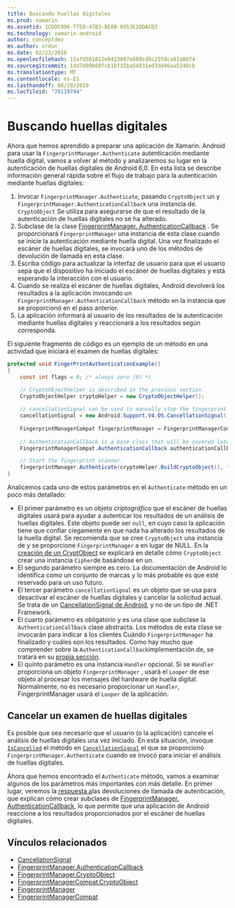 ```yaml
---
title: Buscando huellas digitales
ms.prod: xamarin
ms.assetid: 1CDDC096-77E0-47B3-BE0B-8953E2DDACD3
ms.technology: xamarin-android
author: conceptdev
ms.author: crdun
ms.date: 02/23/2016
ms.openlocfilehash: 15afd5b1812e0423097e889cd8c2558ca01a8074
ms.sourcegitcommit: 1dd7d09b60fcb1bf15ba54831ed3dd46aa5240cb
ms.translationtype: MT
ms.contentlocale: es-ES
ms.lasthandoff: 08/28/2019
ms.locfileid: "70119744"
---
```

# <a name="scanning-for-fingerprints"></a>Buscando huellas digitales

Ahora que hemos aprendido a preparar una aplicación de Xamarin. Android para usar la `FingerprintManager.Authenticate` autenticación mediante huella digital, vamos a volver al método y analizaremos su lugar en la autenticación de huellas digitales de Android 6,0. En esta lista se describe información general rápida sobre el flujo de trabajo para la autenticación mediante huellas digitales:

1. Invocar `FingerprintManager.Authenticate`, pasando `CryptoObject` un y `FingerprintManager.AuthenticationCallback` una instancia de. `CryptoObject` Se utiliza para asegurarse de que el resultado de la autenticación de huellas digitales no se ha alterado. 
2. Subclase de la clase [FingerprintManager. AuthenticationCallback](https://developer.android.com/reference/android/hardware/fingerprint/FingerprintManager.AuthenticationCallback.html) . Se proporcionará `FingerprintManager` una instancia de esta clase cuando se inicie la autenticación mediante huella digital. Una vez finalizado el escáner de huellas digitales, se invocará uno de los métodos de devolución de llamada en esta clase.
3. Escriba código para actualizar la interfaz de usuario para que el usuario sepa que el dispositivo ha iniciado el escáner de huellas digitales y está esperando la interacción con el usuario. 
4. Cuando se realiza el escáner de huellas digitales, Android devolverá los resultados a la aplicación invocando un `FingerprintManager.AuthenticationCallback` método en la instancia que se proporcionó en el paso anterior.
5. La aplicación informará al usuario de los resultados de la autenticación mediante huellas digitales y reaccionará a los resultados según corresponda. 

El siguiente fragmento de código es un ejemplo de un método en una actividad que iniciará el examen de huellas digitales:

```csharp
protected void FingerPrintAuthenticationExample()
{
    const int flags = 0; /* always zero (0) */

    // CryptoObjectHelper is described in the previous section.
    CryptoObjectHelper cryptoHelper = new CryptoObjectHelper();    
    
    // cancellationSignal can be used to manually stop the fingerprint scanner. 
    cancellationSignal = new Android.Support.V4.OS.CancellationSignal();
    
    FingerprintManagerCompat fingerprintManager = FingerprintManagerCompat.From(this);
    
    // AuthenticationCallback is a base class that will be covered later on in this guide.
    FingerprintManagerCompat.AuthenticationCallback authenticationCallback = new MyAuthCallbackSample(this);

    // Start the fingerprint scanner.
    fingerprintManager.Authenticate(cryptoHelper.BuildCryptoObject(), flags, cancellationSignal, authenticationCallback, null);
}
```

Analicemos cada uno de estos parámetros en el `Authenticate` método en un poco más detallado:

- El primer parámetro es un objeto _criptográfico_ que el escáner de huellas digitales usará para ayudar a autenticar los resultados de un análisis de huellas digitales. Este objeto puede ser `null`, en cuyo caso la aplicación tiene que confiar ciegamente en que nada ha alterado los resultados de la huella digital. Se recomienda que se cree `CryptoObject` una instancia de y se proporcione `FingerprintManager` a en lugar de NULL. En la [creación de un CryptObject](~/android/platform/fingerprint-authentication/creating-a-cryptoobject.md) se explicará en detalle cómo `CryptoObject` crear una instancia `Cipher`de basándose en un.
- El segundo parámetro siempre es cero. La documentación de Android lo identifica como un conjunto de marcas y lo más probable es que esté reservado para un uso futuro. 
- El tercer parámetro `cancellationSignal` es un objeto que se usa para desactivar el escáner de huellas digitales y cancelar la solicitud actual. Se trata de un [CancellationSignal de Android](https://developer.android.com/reference/android/os/CancellationSignal.html), y no de un tipo de .NET Framework.
- El cuarto parámetro es obligatorio y es una clase que subclase la `AuthenticationCallback` clase abstracta. Los métodos de esta clase se invocarán para indicar a los clientes Cuándo `FingerprintManager` ha finalizado y cuáles son los resultados. Como hay mucho que comprender sobre la `AuthenticationCallback`implementación de, se tratará en su [propia sección](~/android/platform/fingerprint-authentication/fingerprint-authentication-callbacks.md).
- El quinto parámetro es una instancia `Handler` opcional. Si se `Handler` proporciona un objeto `FingerprintManager` , usará el `Looper` de ese objeto al procesar los mensajes del hardware de huella digital. Normalmente, no es necesario proporcionar un `Handler`, FingerprintManager usará el `Looper` de la aplicación.

## <a name="cancelling-a-fingerprint-scan"></a>Cancelar un examen de huellas digitales

Es posible que sea necesario que el usuario (o la aplicación) cancele el análisis de huellas digitales una vez iniciado. En esta situación, invoque [`IsCancelled`](https://developer.android.com/reference/android/os/CancellationSignal.html#isCanceled()) el método en [`CancellationSignal`](https://developer.android.com/reference/android/os/CancellationSignal.html) el que se proporcionó `FingerprintManager.Authenticate` cuando se invocó para iniciar el análisis de huellas digitales.

Ahora que hemos encontrado el `Authenticate` método, vamos a examinar algunos de los parámetros más importantes con más detalle. En primer lugar, veremos la [respuesta a](~/android/platform/fingerprint-authentication/fingerprint-authentication-callbacks.md)las devoluciones de llamada de autenticación, que explican cómo crear subclases de [FingerprintManager. AuthenticationCallback](https://developer.android.com/reference/android/hardware/fingerprint/FingerprintManager.AuthenticationCallback.html), lo que permite que una aplicación de Android reaccione a los resultados proporcionados por el escáner de huellas digitales.




## <a name="related-links"></a>Vínculos relacionados

- [CancellationSignal](https://developer.android.com/reference/android/os/CancellationSignal.html)
- [FingerprintManager.AuthenticationCallback](https://developer.android.com/reference/android/hardware/fingerprint/FingerprintManager.AuthenticationCallback.html)
- [FingerprintManager.CryptoObject](https://developer.android.com/reference/android/hardware/fingerprint/FingerprintManager.CryptoObject.html)
- [FingerprintManagerCompat.CryptoObject](https://developer.android.com/reference/android/support/v4/hardware/fingerprint/FingerprintManagerCompat.CryptoObject.html)
- [FingerprintManager](https://developer.android.com/reference/android/hardware/fingerprint/FingerprintManager.html)
- [FingerprintManagerCompat](https://developer.android.com/reference/android/support/v4/hardware/fingerprint/FingerprintManagerCompat.html)
